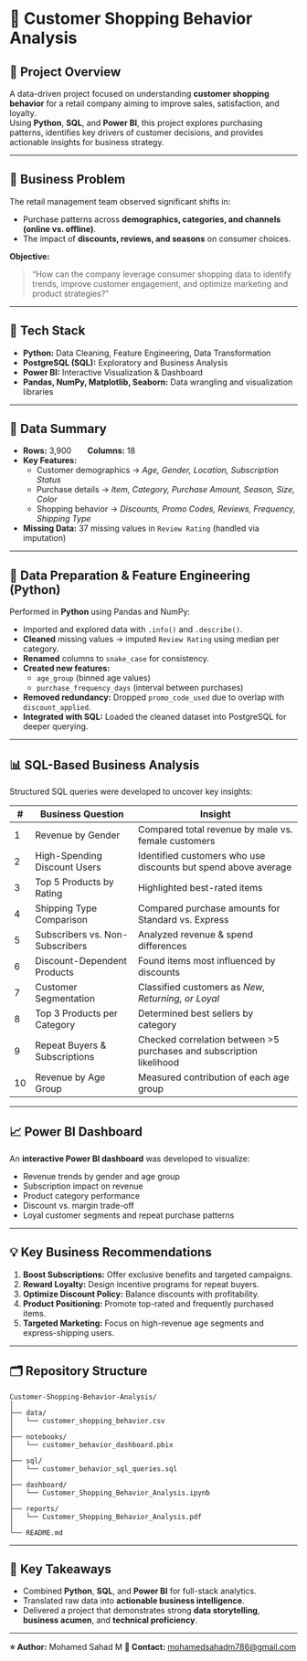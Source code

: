 # 🛒 Customer Shopping Behavior Analysis

## 📘 Project Overview
A data-driven project focused on understanding **customer shopping behavior** for a retail company aiming to improve sales, satisfaction, and loyalty.  
Using **Python**, **SQL**, and **Power BI**, this project explores purchasing patterns, identifies key drivers of customer decisions, and provides actionable insights for business strategy.

---

## 🎯 Business Problem
The retail management team observed significant shifts in:
- Purchase patterns across **demographics, categories, and channels (online vs. offline)**.  
- The impact of **discounts, reviews, and seasons** on consumer choices.  

**Objective:**  
> “How can the company leverage consumer shopping data to identify trends, improve customer engagement, and optimize marketing and product strategies?”

---

## 🧩 Tech Stack
- **Python:** Data Cleaning, Feature Engineering, Data Transformation  
- **PostgreSQL (SQL):** Exploratory and Business Analysis  
- **Power BI:** Interactive Visualization & Dashboard  
- **Pandas, NumPy, Matplotlib, Seaborn:** Data wrangling and visualization libraries

---

## 🧠 Data Summary
- **Rows:** 3,900  **Columns:** 18  
- **Key Features:**  
  - Customer demographics → *Age, Gender, Location, Subscription Status*  
  - Purchase details → *Item, Category, Purchase Amount, Season, Size, Color*  
  - Shopping behavior → *Discounts, Promo Codes, Reviews, Frequency, Shipping Type*  
- **Missing Data:** 37 missing values in `Review Rating` (handled via imputation)

---

## 🔧 Data Preparation & Feature Engineering (Python)
Performed in **Python** using Pandas and NumPy:
- Imported and explored data with `.info()` and `.describe()`.
- **Cleaned** missing values → imputed `Review Rating` using median per category.  
- **Renamed** columns to `snake_case` for consistency.  
- **Created new features:**
  - `age_group` (binned age values)  
  - `purchase_frequency_days` (interval between purchases)  
- **Removed redundancy:** Dropped `promo_code_used` due to overlap with `discount_applied`.  
- **Integrated with SQL:** Loaded the cleaned dataset into PostgreSQL for deeper querying.

---

## 📊 SQL-Based Business Analysis
Structured SQL queries were developed to uncover key insights:

| # | Business Question | Insight |
|---|-------------------|---------|
| 1 | Revenue by Gender | Compared total revenue by male vs. female customers |
| 2 | High-Spending Discount Users | Identified customers who use discounts but spend above average |
| 3 | Top 5 Products by Rating | Highlighted best-rated items |
| 4 | Shipping Type Comparison | Compared purchase amounts for Standard vs. Express |
| 5 | Subscribers vs. Non-Subscribers | Analyzed revenue & spend differences |
| 6 | Discount-Dependent Products | Found items most influenced by discounts |
| 7 | Customer Segmentation | Classified customers as *New, Returning, or Loyal* |
| 8 | Top 3 Products per Category | Determined best sellers by category |
| 9 | Repeat Buyers & Subscriptions | Checked correlation between >5 purchases and subscription likelihood |
| 10 | Revenue by Age Group | Measured contribution of each age group |

---

## 📈 Power BI Dashboard
An **interactive Power BI dashboard** was developed to visualize:
- Revenue trends by gender and age group  
- Subscription impact on revenue  
- Product category performance  
- Discount vs. margin trade-off  
- Loyal customer segments and repeat purchase patterns

---

## 💡 Key Business Recommendations
1. **Boost Subscriptions:** Offer exclusive benefits and targeted campaigns.  
2. **Reward Loyalty:** Design incentive programs for repeat buyers.  
3. **Optimize Discount Policy:** Balance discounts with profitability.  
4. **Product Positioning:** Promote top-rated and frequently purchased items.  
5. **Targeted Marketing:** Focus on high-revenue age segments and express-shipping users.

---

## 🗂️ Repository Structure
```
Customer-Shopping-Behavior-Analysis/
│
├── data/
│   └── customer_shopping_behavior.csv
│
├── notebooks/
│   └── customer_behavior_dashboard.pbix
│
├── sql/
│   └── customer_behavior_sql_queries.sql
│
├── dashboard/
│   └── Customer_Shopping_Behavior_Analysis.ipynb
│
├── reports/
│   └── Customer_Shopping_Behavior_Analysis.pdf
│
└── README.md
```

---

## 🚀 Key Takeaways
- Combined **Python**, **SQL**, and **Power BI** for full-stack analytics.  
- Translated raw data into **actionable business intelligence**.  
- Delivered a project that demonstrates strong **data storytelling**, **business acumen**, and **technical proficiency**.

---

**⭐ Author:** Mohamed Sahad M 
**📧 Contact:** mohamedsahadm786@gmail.com 

